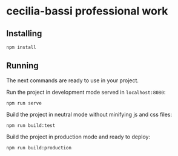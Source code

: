 # cecilia-bassi professional work

## Installing
```
npm install
```

## Running
The next commands are ready to use in your project.

Run the project in development mode served in `localhost:8080`:
```
npm run serve
```
Build the project in neutral mode without minifying js and css files:
```
npm run build:test
```
Build the project in production mode and ready to deploy:
```
npm run build:production
```
